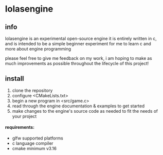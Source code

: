 # lolasengine

## info
lolasengine is an experimental open-source engine
it is entirely written in c, and is intended to be a simple beginner experiment for me to learn c and more about engine programming

please feel free to give me feedback on my work, i am hoping to make as much improvements as possible throughout the lifecycle of this project!

## install
1. clone the repository
2. configure <CMakeLists.txt>
4. begin a new program in <src/game.c>
5. read through the engine documentation & examples to get started
6. make changes to the engine's source code as needed to fit the needs of your project

#### requirements:
* glfw supported platforms
* c language compiler
* cmake minimum v3.16
